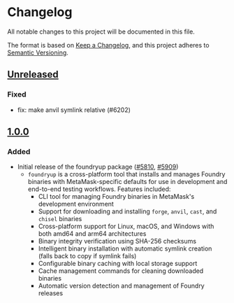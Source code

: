 # Changelog

All notable changes to this project will be documented in this file.

The format is based on [Keep a Changelog](https://keepachangelog.com/en/1.0.0/),
and this project adheres to [Semantic Versioning](https://semver.org/spec/v2.0.0.html).

## [Unreleased]

### Fixed

- fix: make anvil symlink relative (#6202)

## [1.0.0]

### Added

- Initial release of the foundryup package ([#5810](https://github.com/MetaMask/core/pull/5810), [#5909](https://github.com/MetaMask/core/pull/5909))
  - `foundryup` is a cross-platform tool that installs and manages Foundry binaries with MetaMask-specific defaults for use in development and end-to-end testing workflows. Features included:
    - CLI tool for managing Foundry binaries in MetaMask's development environment
    - Support for downloading and installing `forge`, `anvil`, `cast`, and `chisel` binaries
    - Cross-platform support for Linux, macOS, and Windows with both amd64 and arm64 architectures
    - Binary integrity verification using SHA-256 checksums
    - Intelligent binary installation with automatic symlink creation (falls back to copy if symlink fails)
    - Configurable binary caching with local storage support
    - Cache management commands for cleaning downloaded binaries
    - Automatic version detection and management of Foundry releases

[Unreleased]: https://github.com/MetaMask/core/compare/@metamask/foundryup@1.0.0...HEAD
[1.0.0]: https://github.com/MetaMask/core/releases/tag/@metamask/foundryup@1.0.0
